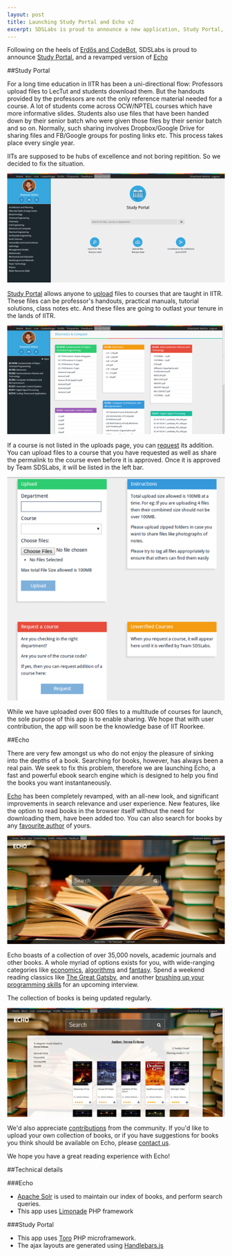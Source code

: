 ```yaml
---
layout: post
title: Launching Study Portal and Echo v2
excerpt: SDSLabs is proud to announce a new application, Study Portal, and revamped version of Echo.
---
```


Following on the heels of [Erdős and CodeBot](http://blog.sdslabs.co.in/2013/10/erdos-codebot/), SDSLabs is proud to announce [Study Portal](http://study.sdslabs.co.in), and a revamped version of [Echo](http://echo.sdslabs.co.in)


##Study Portal

For a long time education in IITR has been a uni-directional flow: Professors upload files to LecTut and students download them. But the handouts provided by the professors are not the only reference material needed for a course. A lot of students come across OCW/NPTEL courses which have more informative slides. Students also use files that have been handed down by their senior batch who were given those files by their senior batch and so on. Normally, such sharing involves Dropbox/Google Drive for sharing files and FB/Google groups for posting links etc. This process takes place every single year. 

IITs are supposed to be hubs of excellence and not boring repitition. So we decided to fix the situation.

![Study Portal Home Page](/images/posts/sp-echo/sp1.png)

[Study Portal](http://study.sdslabs.co.in) allows anyone to [upload](http://study.sdslabs.co.in/upload) files to courses that are taught in IITR. These files can be professor's handouts, practical manuals, tutorial solutions, class notes etc. And these files are going to outlast your tenure in the lands of IITR.

![Study Portal Department Page](/images/posts/sp-echo/sp2.png)

If a course is not listed in the uploads page, you can [request](http://study.sdslabs.co.in/request) its addition. You can upload files to a course that you have requested as well as share the permalink to the course even before it is approved. Once it is approved by Team SDSLabs, it will be listed in the left bar.

![Study Portal Course Page](/images/posts/sp-echo/sp3.png)

While we have uploaded over 600 files to a multitude of courses for launch, the sole purpose of this app is to enable sharing. We hope that with user contribution, the app will soon be the knowledge base of IIT Roorkee.


##Echo

There are very few amongst us who do not enjoy the pleasure of sinking into the depths of a book. Searching for books, however, has always been a real pain. We seek to fix this problem, therefore we are launching Echo, a fast and powerful ebook search engine which is designed to help you find the books you want instantaneously.

[Echo](https://echo.sdslabs.co.in) has been completely revamped, with an all-new look, and significant improvements in search relevance and user experience. New features, like the option to read books in the browser itself without the need for downloading them, have been added too. You can also search for books by any [favourite author](https://echo.sdslabs.co.in/author/George-R.-R.-Martin) of yours.

![Echo Home Page](/images/posts/sp-echo/echo1.png)

Echo boasts of a collection of over 35,000 novels, academic journals and other books. A whole myriad of options exists for you, with wide-ranging categories like [economics](https://echo.sdslabs.co.in/search/economics/1), [algorithms](https://echo.sdslabs.co.in/search/algorithms/1) and [fantasy](https://echo.sdslabs.co.in/category/Fantasy/1). Spend a weekend reading classics like [The Great Gatsby](https://echo.sdslabs.co.in/book/41995/the-great-gatsby), and another [brushing up your programming skills](https://echo.sdslabs.co.in/book/14939/introduction-to-algorithms) for an upcoming interview.

The collection of books is being updated regularly.

![Echo Author Page](/images/posts/sp-echo/echo2.png)

We'd also appreciate [contributions](https://echo.sdslabs.co.in/contribute) from the community. If you'd like to upload your own collection of books, or if you have suggestions for books you think should be available on Echo, please [contact us](mailto:contact@sdslabs.co.in).

We hope you have a great reading experience with Echo!


##Technical details

###Echo
* [Apache Solr](http://lucene.apache.org/solr/) is used to maintain our index of books, and perform search queries.
* This app uses [Limonade](http://limonade-php.github.io/) PHP framework

###Study Portal
* This app uses [Toro](http://toroweb.org/) PHP microframework.
* The ajax layouts are generated using [Handlebars.js](http://handlebarsjs.com)
